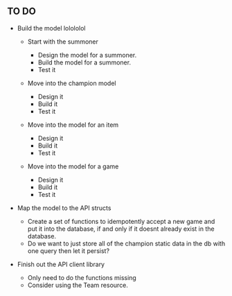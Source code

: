 ## TO DO

- Build the model lolololol
    - Start with the summoner
        - Design the model for a summoner.
        - Build the model for a summoner.
        - Test it    

    - Move into the champion model
        - Design it
        - Build it
        - Test it

    - Move into the model for an item
        - Design it
        - Build it
        - Test it

    - Move into the model for a game
        - Design it
        - Build it
        - Test it

- Map the model to the API structs
    - Create a set of functions to idempotently accept a new game and put it into the database, if and only if it doesnt already exist in the database.
    - Do we want to just store all of the champion static data in the db with one query then let it persist?

- Finish out the API client library
    - Only need to do the functions missing
    - Consider using the Team resource.
